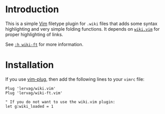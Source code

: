 # Introduction

This is a simple [Vim](http://www.vim.org/) filetype plugin for `.wiki` files
that adds some syntax highlighting and very simple folding functions. It
depends on [`wiki.vim`](https://github.com/lervag/wiki.vim) for proper
highlighting of links.

See [`:h wiki-ft`](doc/wiki-ft.txt) for more information.

# Installation

If you use [vim-plug](https://github.com/junegunn/vim-plug), then add the
following lines to your `vimrc` file:

```vim
Plug 'lervag/wiki.vim'
Plug 'lervag/wiki-ft.vim'

" If you do not want to use the wiki.vim plugin:
let g:wiki_loaded = 1
```

